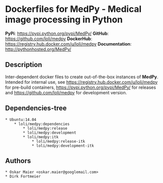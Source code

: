 Dockerfiles for MedPy - Medical image processing in Python
==========================================================
**PyPi**: <https://pypi.python.org/pypi/MedPy/>
**GitHub**: <https://github.com/loli/medpy>
**DockerHub**: <https://registry.hub.docker.com/u/loli/medpy>
**Documentation**: <http://pythonhosted.org/MedPy/>

Description
-----------
Inter-dependent docker files to create out-of-the-box instances of **MedPy**. Intended for internal use, see <https://registry.hub.docker.com/u/loli/medpy> for pre-build containers, <https://pypi.python.org/pypi/MedPy/> for releases and <https://github.com/loli/medpy> for development version.

Dependencies-tree
-----------------

    * Ubuntu:14.04
        * loli/medpy:dependencies
            * loli/medpy:release
            * loli/medpy:development
            * loli/medpy:itk
                * loli/medpy:release-itk
                * loli/medpy:development-itk
                
Authors
-------
    
    * Oskar Maier <oskar.maier@googlemail.com>
    * Dirk Fortmeier

